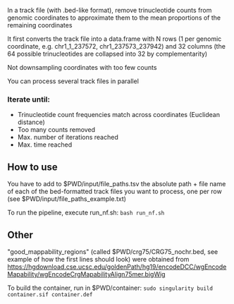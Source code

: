 In a track file (with .bed-like format), remove trinucleotide counts from genomic coordinates to approximate them to the mean proportions of the remaining coordinates

It first converts the track file into a data.frame with N rows (1 per genomic coordinate, e.g. chr1_1_237572, chr1_237573_237942) and 32 columns (the 64 possible trinucleotides are collapsed into 32 by complementarity)

Not downsampling coordinates with too few counts

You can process several track files in parallel

### Iterate until:

- Trinucleotide count frequencies match across coordinates (Euclidean distance)
- Too many counts removed
- Max. number of iterations reached
- Max. time reached

## How to use

You have to add to $PWD/input/file_paths.tsv the absolute path + file name of each of the bed-formatted track files you want to process, one per row (see $PWD/input/file_paths_example.txt)

To run the pipeline, execute run_nf.sh:
`bash run_nf.sh`

## Other

"good_mappability_regions" (called $PWD/crg75/CRG75_nochr.bed, see example of how the first lines should look) were obtained from https://hgdownload.cse.ucsc.edu/goldenPath/hg19/encodeDCC/wgEncodeMapability/wgEncodeCrgMapabilityAlign75mer.bigWig

To build the container, run in $PWD/container: 
`sudo singularity build container.sif container.def`
